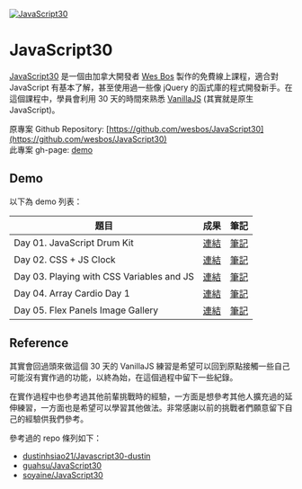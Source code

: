 [![JavaScript30](https://javascript30.com/images/JS3-social-share.png "JavaScript30")](https://javascript30.com/)

# JavaScript30

[JavaScript30](https://javascript30.com/) 是一個由加拿大開發者 [Wes Bos](https://twitter.com/wesbos) 製作的免費線上課程，適合對 JavaScript 有基本了解，甚至使用過一些像 jQuery 的函式庫的程式開發新手。在這個課程中，學員會利用 30 天的時間來熟悉 [VanillaJS](http://vanilla-js.com/) (其實就是原生 JavaScript)。

原專案 Github Repository: [https://github.com/wesbos/JavaScript30](https://github.com/wesbos/JavaScript30)
<br />
此專案 gh-page: [demo](https://dandelion64.github.io/JavaScript30-dandelion)

## Demo

以下為 demo 列表：

| 題目 | 成果 | 筆記 |
| --- | --- | --- |
| Day 01. JavaScript Drum Kit | [連結](https://dandelion64.github.io/JavaScript30-dandelion/01%20-%20JavaScript%20Drum%20Kit/) | [筆記](https://github.com/dandelion64/Javascript30-dandelion/tree/main/01%20-%20JavaScript%20Drum%20Kit) |
| Day 02. CSS + JS Clock | [連結](https://dandelion64.github.io/JavaScript30-dandelion/02%20-%20JS%20and%20CSS%20Clock/) | [筆記](https://github.com/dandelion64/Javascript30-dandelion/tree/main/02%20-%20JS%20and%20CSS%20Clock) |
| Day 03. Playing with CSS Variables and JS | [連結](https://dandelion64.github.io/JavaScript30-dandelion/03%20-%20CSS%20Variables/) | [筆記](https://github.com/dandelion64/Javascript30-dandelion/tree/main/03%20-%20CSS%20Variables) |
| Day 04. Array Cardio Day 1 | [連結](https://dandelion64.github.io/JavaScript30-dandelion/04%20-%20Array%20Cardio%20Day%201/) | [筆記](https://github.com/dandelion64/Javascript30-dandelion/tree/main/04%20-%20Array%20Cardio%20Day%201) |
| Day 05. Flex Panels Image Gallery | [連結](https://dandelion64.github.io/JavaScript30-dandelion/05%20-%20Flex%20Panel%20Gallery/) | [筆記](https://github.com/dandelion64/Javascript30-dandelion/tree/main/05%20-%20Flex%20Panel%20Gallery) |

## Reference

其實會回過頭來做這個 30 天的 VanillaJS 練習是希望可以回到原點接觸一些自己可能沒有實作過的功能，以終為始，在這個過程中留下一些紀錄。

在實作過程中也參考過其他前輩挑戰時的經驗，一方面是想參考其他人擴充過的延伸練習，一方面也是希望可以學習其他做法。非常感謝以前的挑戰者們願意留下自己的經驗供我們參考。

參考過的 repo 條列如下：

* [dustinhsiao21/Javascript30-dustin](https://github.com/dustinhsiao21/Javascript30-dustin)
* [guahsu/JavaScript30](https://github.com/guahsu/JavaScript30)
* [soyaine/JavaScript30](https://github.com/soyaine/JavaScript30)
